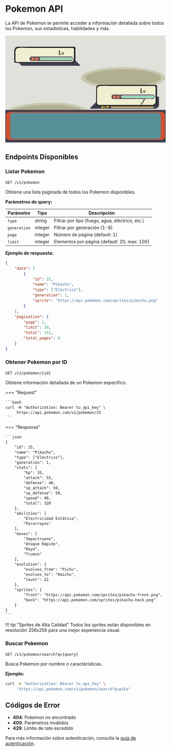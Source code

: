 # Pokemon API

La API de Pokemon te permite acceder a información detallada sobre todos los Pokemon, sus estadísticas, habilidades y más.

![Pokemon Battle](/img/pokemon-battle.jpg)

## Endpoints Disponibles

### Listar Pokemon

```http
GET /v1/pokemon
```

Obtiene una lista paginada de todos los Pokemon disponibles.

**Parámetros de query:**

| Parámetro | Tipo | Descripción |
|-----------|------|-------------|
| `type` | string | Filtrar por tipo (fuego, agua, eléctrico, etc.) |
| `generation` | integer | Filtrar por generación (1-8) |
| `page` | integer | Número de página (default: 1) |
| `limit` | integer | Elementos por página (default: 20, max: 100) |

**Ejemplo de respuesta:**

```json
{
    "data": [
        {
            "id": 25,
            "name": "Pikachu",
            "type": ["Eléctrico"],
            "generation": 1,
            "sprite": "https://api.pokemon.com/sprites/pikachu.png"
        }
    ],
    "pagination": {
        "page": 1,
        "limit": 20,
        "total": 151,
        "total_pages": 8
    }
}
```

### Obtener Pokemon por ID

```http
GET /v1/pokemon/{id}
```

Obtiene información detallada de un Pokemon específico.

=== "Request"

    ```bash
    curl -H "Authorization: Bearer tu_api_key" \
         https://api.pokemon.com/v1/pokemon/25
    ```

=== "Response"

    ```json
    {
        "id": 25,
        "name": "Pikachu",
        "type": ["Eléctrico"],
        "generation": 1,
        "stats": {
            "hp": 35,
            "attack": 55,
            "defense": 40,
            "sp_attack": 50,
            "sp_defense": 50,
            "speed": 90,
            "total": 320
        },
        "abilities": [
            "Electricidad Estática",
            "Pararrayos"
        ],
        "moves": [
            "Impactrueno",
            "Ataque Rápido",
            "Rayo",
            "Trueno"
        ],
        "evolution": {
            "evolves_from": "Pichu",
            "evolves_to": "Raichu",
            "level": 22
        },
        "sprites": {
            "front": "https://api.pokemon.com/sprites/pikachu-front.png",
            "back": "https://api.pokemon.com/sprites/pikachu-back.png"
        }
    }
    ```

!!! tip "Sprites de Alta Calidad"
    Todos los sprites están disponibles en resolución 256x256 para una mejor experiencia visual.

### Buscar Pokemon

```http
GET /v1/pokemon/search?q={query}
```

Busca Pokemon por nombre o características.

**Ejemplo:**
```bash
curl -H "Authorization: Bearer tu_api_key" \
     "https://api.pokemon.com/v1/pokemon/search?q=pika"
```

## Códigos de Error

- **404**: Pokemon no encontrado
- **400**: Parámetros inválidos
- **429**: Límite de rate excedido

Para más información sobre autenticación, consulta la [guía de autenticación](../guia/autenticacion.md).
